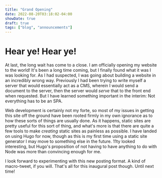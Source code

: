 ```yaml
---
title: "Grand Opening"
date: 2022-08-20T03:18:02-04:00
showDate: true
draft: true
tags: ["blog", "announcements"]
---
```


# Hear ye! Hear ye!

At last, the long wait has come to a close. I am officially opening my website to the world! It's been a long time coming,
but I finally found what it was I was looking for. As I had suspected, I was going about building a website in an incredibly
wrong way. Previously I had been trying to write myself a server that would essentially act as a CMS, wherein I would send a
document to the server, then the server would *serve* that to the front end when requested. But I have learned something important
in the interim: Not everything has to be an SPA. 

Web development is certainly not my forte, so most of my issues in getting this site off the ground have been rooted firmly in
my own ignorance as to how these sorts of things are usually done. As it happens, static sites are pretty useful for this sort of thing,
and what's more is that there are quite a few tools to make *creating* static sites as painless as possible. I have landed on using Hugo
for now, though as this is my first time using a static site generator I may move to something else in the future. 11ty looked interesting,
but Hugo's proposition of not having to have anything to do with Node was more than convincing enough for me.

I look forward to experimenting with this new posting format. A kind of macro-tweet, if you will. That's all for this inaugural post though. Until next time!



